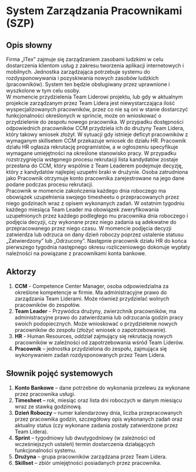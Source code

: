 # System Zarządzania Pracownikami (SZP)
## Opis słowny
Firma „ITex” zajmuje się zarządzaniem zasobami ludzkimi w celu dostarczenia klientom usług z zakresu tworzenia aplikacji internetowych i mobilnych. Jednostka zarządzająca potrzebuje systemu do rozdysponowywania i pozyskiwania nowych zasobów ludzkich (pracowników). System ten będzie obsługiwany przez uprawnione i wyszkolone w tym celu osoby.  
W momencie przydzielenia Team Liderowi projektu, lub gdy w aktualnym projekcie zarządzanym przez Team Lidera jest niewystarczająca ilość wyspecjalizowanych pracowników, przez co nie są oni w stanie dostarczyć funkcjonalności określonych w sprincie, może on wnioskować o przydzielenie do zespołu nowego pracownika. W przypadku dostępności odpowiednich pracowników CCM przydziela ich do drużyny Team Lidera, który takowy wniosek złożył.  W sytuacji gdy istnieje deficyt pracowników z wymaganym skillsetem CCM przekazuje wniosek do działu HR. Pracownik działu HR ogłasza rekrutację programistów, a w ogłoszeniu specyfikuje wymagane umiejętności na określone stanowisko pracy. W przypadku rozstrzygnięcia wstępnego procesu rekrutacji lista kandydatów zostaje przesłana do CCM, który wspólnie z Team Leaderem podejmuje decyzję, który z kandydatów najlepiej uzupełni braki w drużynie. Osoba zatrudniona jako Pracownik otrzymuje konto pracownika zarejestrowane na jego dane podane podczas procesu rekrutacji.  
Pracownik w momencie zakończenia każdego dnia roboczego ma obowiązek uzupełnienia swojego timesheetu o przepracowanych przez niego godzinach wraz z opisem wykonanych zadań. W ostatnim tygodniu każdego miesiąca Team Leader ma obowiązek zweryfikowania uzupełnionych przez każdego podległego mu pracownika dnia roboczego i podjęcia decyzji, czy wykonane przez niego zadania są adekwatne do przepracowanego przez niego czasu. W momencie podjęcia decyzji zatwierdza lub odrzuca on dany dzień roboczy poprzez ustalenie statusu „Zatwierdzony” lub „Odrzucony”. Następnie pracownik działu HR do końca pierwszego tygodnia następnego okresu rozliczeniowego dokonuje wypłaty należności na powiązane z pracownikami konta bankowe.
## Aktorzy
1. **CCM** - Competence Center Manager, osoba odpowiedzialna za określone kompetencje w firmie. Ma administracyjne prawo do zarządzania Team Liderami. Może również przydzielać wolnych pracowników do zespołów.
2. **Team Leader** - Przywódca drużyny, zwierzchnik pracowników, ma administracyjne prawo do zatwierdzania lub odrzucania godzin pracy swoich podopiecznych. Może wnioskować o przydzielenie nowych pracowników do zespołu (złożyć wniosek o zapotrzebowanie).
3. **HR** - Human Resources, oddział zajmujący się rekrutacją nowych pracowników w zależności od zapotrzebowania wśród Team Liderów.
4. **Pracownik** – jednostka przydzielona do zespołu, zajmująca się wykonywaniem zadań rozdysponowanych przez Team Lidera.
## Słownik pojęć systemowych
1. **Konto Bankowe** – dane potrzebne do wykonania przelewu za wykonane przez pracownika usługi.
2. **Timesheet** – rok, miesiąc oraz lista dni roboczych w danym miesiącu wraz ze stawką godzinową.
3. **Dzień Roboczy** – numer kalendarzowy dnia, liczba przepracowanych przez pracownika godzin, szczegółowy opis wykonanych zadań oraz aktualny status (czy wykonane zadania zostały zatwierdzone przez Team Lidera).
4. **Sprint** – tygodniowy lub dwutygodniowy (w zależności od wcześniejszych ustaleń) termin dostarczenia działających funkcjonalności systemu.
5. **Drużyna** – grupa pracowników zarządzana przez Team Lidera.
6. **Skillset** – zbiór umiejętności posiadanych przez pracownika.
